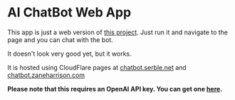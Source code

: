 # AI ChatBot Web App
This app is just a web version of [this project](https://github.com/CoPokBl/OpenAIChatBot). 
Just run it and navigate to the page and you can chat with the bot.  

It doesn't look very good yet, but it works.

It is hosted using CloudFlare pages at 
[chatbot.serble.net](https://chatbot.serble.net/) and 
[chatbot.zaneharrison.com](https://chatbot.zaneharrison.com/)

**Please note that this requires an OpenAI API key. You can get one [here](https://beta.openai.com/).**
